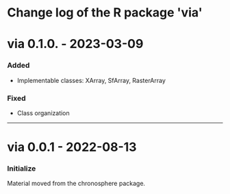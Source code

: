 # Change log of the R package 'via'

# via 0.1.0. - 2023-03-09
### Added 
- Implementable classes: XArray, SfArray, RasterArray

### Fixed
- Class organization


* * *


# via 0.0.1 - 2022-08-13

### Initialize 
Material moved from the chronosphere package. 
